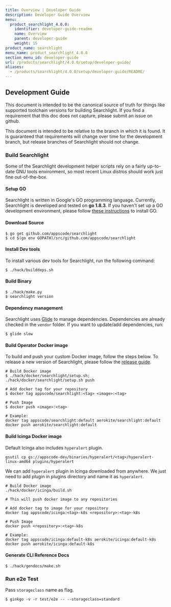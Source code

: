 ```yaml
---
title: Overview | Developer Guide
description: Developer Guide Overview
menu:
  product_searchlight_4.0.0:
    identifier: developer-guide-readme
    name: Overview
    parent: developer-guide
    weight: 15
product_name: searchlight
menu_name: product_searchlight_4.0.0
section_menu_id: developer-guide
url: /products/searchlight/4.0.0/setup/developer-guide/
aliases:
  - /products/searchlight/4.0.0/setup/developer-guide/README/
---
```


## Development Guide
This document is intended to be the canonical source of truth for things like supported toolchain versions for building Searchlight.
If you find a requirement that this doc does not capture, please submit an issue on github.

This document is intended to be relative to the branch in which it is found. It is guaranteed that requirements will change over time
for the development branch, but release branches of Searchlight should not change.

### Build Searchlight
Some of the Searchlight development helper scripts rely on a fairly up-to-date GNU tools environment, so most recent Linux distros should
work just fine out-of-the-box.

#### Setup GO
Searchlight is written in Google's GO programming language. Currently, Searchlight is developed and tested on **go 1.8.3**. If you haven't set up a GO
development environment, please follow [these instructions](https://golang.org/doc/code.html) to install GO.

#### Download Source

```console
$ go get github.com/appscode/searchlight
$ cd $(go env GOPATH)/src/github.com/appscode/searchlight
```

#### Install Dev tools
To install various dev tools for Searchlight, run the following command:
```console
$ ./hack/builddeps.sh
```

#### Build Binary
```
$ ./hack/make.py
$ searchlight version
```

#### Dependency management
Searchlight uses [Glide](https://github.com/Masterminds/glide) to manage dependencies. Dependencies are already checked in the `vendor` folder.
If you want to update/add dependencies, run:
```console
$ glide slow
```


#### Build Operator Docker image
To build and push your custom Docker image, follow the steps below. To release a new version of Searchlight, please follow the [release guide](/docs/setup/developer-guide/release.md).

```console
# Build Docker image
$ ./hack/docker/searchlight/setup.sh; ./hack/docker/searchlight/setup.sh push

# Add docker tag for your repository
$ docker tag appscode/searchlight:<tag> <image>:<tag>

# Push Image
$ docker push <image>:<tag>

# Example:
docker tag appscode/searchlight:default aerokite/searchlight:default
docker push aerokite/searchlight:default
```


#### Build Icinga Docker image

Default Icinga also includes `hyperalert` plugin.
```console
gsutil cp gs://appscode-dev/binaries/hyperalert/<tag>/hyperalert-linux-amd64 plugins/hyperalert
```

We can add `hyperalert` plugin in Icinga downloaded from anywhere. We just need  to add plugin in plugins directory and name it as `hyperalert`.

```console
# Build Docker image
./hack/docker/icinga/build.sh

# This will push docker image to any repositories

# Add docker tag to image for your repository
docker tag appscode/icinga:<tag>-k8s <repository>:<tag>-k8s

# Push Image
docker push <repository>:<tag>-k8s

# Example:
docker tag appscode/icinga:default-k8s aerokite/icinga:default-k8s
docker push aerokite/icinga:default-k8s
```


#### Generate CLI Reference Docs
```console
$ ./hack/gendocs/make.sh
```

### Run e2e Test
Pass `storageclass` name as flag.
```console
$ ginkgo -v -r test/e2e -- --storageclass=standard
```
